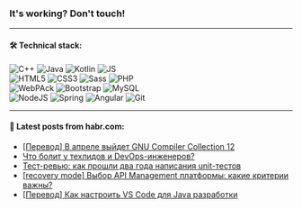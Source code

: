 ### It's working? Don't touch!

---

#### 🛠️ Technical stack:

![C++](https://img.shields.io/badge/C++-informational?logo=c%2B%2B&style=flat&logoColor=white&color=9C033A)
![Java](https://img.shields.io/badge/Java-informational?logo=java&style=flat&logoColor=white&color=007396)
![Kotlin](https://img.shields.io/badge/Kotlin-informational?logo=Kotlin&style=flat&logoColor=white&color=0095D5)
![JS](https://img.shields.io/badge/JS-informational?logo=javaScript&style=flat&logoColor=black&color=F7Df1E) <br>
![HTML5](https://img.shields.io/badge/HTML5-informational?logo=html5&style=flat&logoColor=white&color=E34F26)
![CSS3](https://img.shields.io/badge/CSS3-informational?logo=css3&style=flat&logoColor=white&color=157286)
![Sass](https://img.shields.io/badge/Saas-informational?logo=sass&style=flat&logoColor=white&color=hotpink)
![PHP](https://img.shields.io/badge/PHP-informational?logo=php&style=flat&logoColor=white&color=777BB4) <br>
![WebPAck](https://img.shields.io/badge/WebPack-informational?logo=webPack&style=flat&logoColor=white&color=FF6F00)
![Bootstrap](https://img.shields.io/badge/Bootstrap-informational?logo=Bootstrap&style=flat&logoColor=white&color=7952B3)
![MySQL](https://img.shields.io/badge/MySQL-informational?logo=MySQL&style=flat&logoColor=white&color=00f) <br>
![NodeJS](https://img.shields.io/badge/NodeJS-informational?logo=node.js&style=flat&logoColor=white&color=43853D)
![Spring](https://img.shields.io/badge/Spring-informational?logo=Spring&style=flat&logoColor=white&color=0A9EDC)
![Angular](https://img.shields.io/badge/Vue-informational?logo=vue.js&style=flat&logoColor=white&color=red)
![Git](https://img.shields.io/badge/Git-informational?logo=git&style=flat&logoColor=white&color=darkorange)

___

#### 💬 Latest posts from habr.com:

<!-- BLOG-POST-LIST:START -->
- [[Перевод] В апреле выйдет GNU Compiler Collection 12](https://habr.com/ru/post/662932/?utm_source=habrahabr&utm_medium=rss&utm_campaign=662932)
- [Что болит у техлидов и DevOps-инженеров?](https://habr.com/ru/post/663074/?utm_source=habrahabr&utm_medium=rss&utm_campaign=663074)
- [Тест-ревью: как прошли два года написания unit-тестов](https://habr.com/ru/post/661741/?utm_source=habrahabr&utm_medium=rss&utm_campaign=661741)
- [[recovery mode] Выбор API Management платформы: какие критерии важны?](https://habr.com/ru/post/663056/?utm_source=habrahabr&utm_medium=rss&utm_campaign=663056)
- [[Перевод] Как настроить VS Code для Java разработки](https://habr.com/ru/post/661987/?utm_source=habrahabr&utm_medium=rss&utm_campaign=661987)
<!-- BLOG-POST-LIST:END -->
